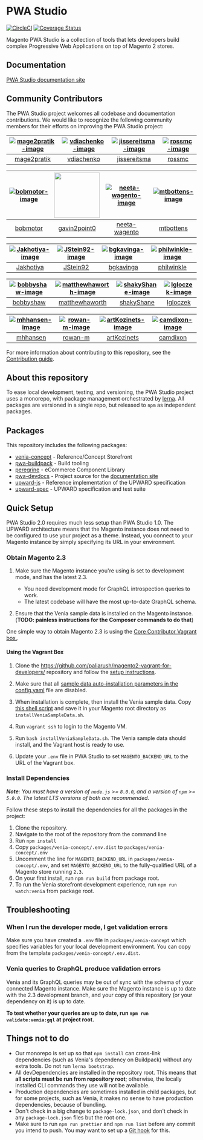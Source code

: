 # PWA Studio

[![CircleCI](https://circleci.com/gh/magento-research/pwa-studio.svg?style=svg)](https://circleci.com/gh/magento-research/pwa-studio) [![Coverage Status](https://coveralls.io/repos/github/magento-research/pwa-studio/badge.svg?branch=master)](https://coveralls.io/github/magento-research/pwa-studio?branch=master)

Magento PWA Studio is a collection of tools that lets developers build complex Progressive Web Applications on top of Magento 2 stores.

## Documentation

[PWA Studio documentation site][documentation site]

## Community Contributors

The PWA Studio project welcomes all codebase and documentation contributions.
We would like to recognize the following community members for their efforts on improving the PWA Studio project:

| [![mage2pratik-image]][mage2pratik] | [![vdiachenko-image]][vdiachenko] | [![jissereitsma-image]][jissereitsma] | [![rossmc-image]][rossmc] |
| :---:                               | :---:                             | :---:                                 | :---:                     |
| [mage2pratik][]                     | [vdiachenko][]                    | [jissereitsma][]                      | [rossmc][]                |

| [![bobmotor-image]][bobmotor] | [<img src="https://avatars1.githubusercontent.com/u/12770320?s=60&v=4" width="120px"/>][gavin2point0] | [![neeta-wagento-image]][neeta-wagento] | [![mtbottens-image]][mtbottens] |
| :---:                         | :---:                                 | :---:                                   | :---:                           |
| [bobmotor][]                  | [gavin2point0][]                      | [neeta-wagento][]                       | [mtbottens][]                   |

| [![Jakhotiya-image]][Jakhotiya] | [![JStein92-image]][JStein92] | [![bgkavinga-image]][bgkavinga] | [![philwinkle-image]][philwinkle] |
| :---:                           | :---:                         | :---:                           | :---:                             |
| [Jakhotiya][]                   | [JStein92][]                  | [bgkavinga][]                   | [philwinkle][]                    |

| [![bobbyshaw-image]][bobbyshaw] | [![matthewhaworth-image]][matthewhaworth] | [![shakyShane-image]][shakyShane] | [![Igloczek-image]][Igloczek] |
| :---:                           | :---:                                     | :---:                             | :---:                         |
| [bobbyshaw][]                   | [matthewhaworth][]                        | [shakyShane][]                    | [Igloczek][]                  |

| [![mhhansen-image]][mhhansen] | [![rowan-m-image]][rowan-m] | [![artKozinets-image]][artKozinets] | [![camdixon-image]][camdixon] |
| :---:                         | :---:                       | :---:                               | :---:                         |
| [mhhansen][]                  | [rowan-m][]                 | [artKozinets][]                     | [camdixon][]                  |

For more information about contributing to this repository, see the [Contribution guide][].

## About this repository

To ease local development, testing, and versioning, the PWA Studio project uses a monorepo, with package management orchestrated by [lerna](https://github.com/lerna/lerna#about).
All packages are versioned in a single repo, but released to `npm` as independent packages.

## Packages

This repository includes the following packages:

* [venia-concept](packages/venia-concept) - Reference/Concept Storefront
* [pwa-buildpack](packages/pwa-buildpack/README.md) - Build tooling
* [peregrine](packages/peregrine/README.md) - eCommerce Component Library
* [pwa-devdocs](packages/pwa-devdocs) - Project source for the [documentation site]
* [upward-js](packages/upward-js) - Reference implementation of the UPWARD specification
* [upward-spec](packages/upward-spec) - UPWARD specification and test suite

## Quick Setup

PWA Studio 2.0 requires much less setup than PWA Studio 1.0. The UPWARD architecture means that the Magento instance does not need to be configured to use your project as a theme. Instead, you connect to your Magento instance by simply specifying its URL in your environment.

### Obtain Magento 2.3

1. Make sure the Magento instance you're using is set to development mode, and has the latest 2.3.

   * You need development mode for GraphQL introspection queries to work.
   * The latest codebase will have the most up-to-date GraphQL schema.

2. Ensure that the Venia sample data is installed on the Magento instance. (**TODO: painless instructions for the Composer commands to do that**)

One simple way to obtain Magento 2.3 is using the [Core Contributor Vagrant box.](https://github.com/paliarush/magento2-vagrant-for-developers/).

#### Using the Vagrant Box

1. Clone the https://github.com/paliarush/magento2-vagrant-for-developers/ repository and follow the [setup instructions](https://github.com/paliarush/magento2-vagrant-for-developers/#installation-steps).

2. Make sure that all [sample data auto-installation parameters in the config.yaml](https://github.com/paliarush/magento2-vagrant-for-developers/blob/2.0/etc/config.yaml.dist#L49-L51) file are disabled.

3. When installation is complete, then install the Venia sample data. Copy [this shell script](https://gist.github.com/mhhansen/19775bcf93614f5f9db34b90273fa2b8) and save it in your Magento root directory as `installVeniaSampleData.sh`.

4. Run `vagrant ssh` to login to the Magento VM.

5. Run `bash installVeniaSampleData.sh`. The Venia sample data should install, and the Vagrant host is ready to use.

6. Update your `.env` file in PWA Studio to set `MAGENTO_BACKEND_URL` to the URL of the Vagrant box.

### Install Dependencies

_**Note**: You must have a version of `node.js` >= `8.0.0`, and a version of `npm` >= `5.0.0`. The latest LTS versions of both are recommended._

Follow these steps to install the dependencies for all the packages in the project:

1. Clone the repository.
2. Navigate to the root of the repository from the command line
3. Run `npm install`
4. Copy `packages/venia-concept/.env.dist` to `packages/venia-concept/.env`
5. Uncomment the line for `MAGENTO_BACKEND_URL` in `packages/venia-concept/.env`, and set `MAGENTO_BACKEND_URL` to the fully-qualified URL of a Magento store running `2.3`.
6. On your first install, run `npm run build` from package root.
7. To run the Venia storefront development experience, run `npm run watch:venia` from package root.

## Troubleshooting

### When I run the developer mode, I get validation errors

Make sure you have created a `.env` file in `packages/venia-concept` which specifies variables for your local development environment. You can copy from the template `packages/venia-concept/.env.dist`.

### Venia queries to GraphQL produce validation errors

Venia and its GraphQL queries may be out of sync with the schema of your connected Magento instance. Make sure the Magento instance is up to date with the 2.3 development branch, and your copy of this repository (or your dependency on it) is up to date.

**To test whether your queries are up to date, run `npm run validate:venia:gql` at project root.**

## Things not to do

* Our monorepo is set up so that `npm install` can cross-link dependencies (such as Venia's dependency on Buildpack) without any extra tools. Do not run `lerna bootstrap`.
* All devDependencies are installed in the repository root. This means that **all scripts must be run from repository root**; otherwise, the locally installed CLI commands they use will not be available.
* Production dependencies are sometimes installed in child packages, but for some projects, such as Venia, it makes no sense to have production dependencies, because of bundling.
* Don't check in a big change to `package-lock.json`, and don't check in any `package-lock.json` files but the root one.
* Make sure to run `npm run prettier` and `npm run lint` before any commit you intend to push. You may want to set up a [Git hook] for this.

[documentation site]: https://magento-research.github.io/pwa-studio/
[CircleCI]: https://circleci.com/gh/magento-research/pwa-studio.svg?style=svg
[Coverage Status]: https://coveralls.io/repos/github/magento-research/pwa-studio/badge.svg?branch=master
[Greenkeeper badge]: https://badges.greenkeeper.io/magento-research/pwa-studio.svg
[Contribution guide]: .github/CONTRIBUTING.md
[Git hook]: <https://git-scm.com/book/en/v2/Customizing-Git-Git-Hooks>

[mage2pratik]: https://github.com/mage2pratik
[mage2pratik-image]: https://avatars0.githubusercontent.com/u/33807558?s=120&v=4
[vdiachenko]: https://github.com/vdiachenko
[vdiachenko-image]: https://avatars0.githubusercontent.com/u/7806034?s=120&v=4
[jissereitsma]: https://github.com/jissereitsma 
[jissereitsma-image]: https://avatars0.githubusercontent.com/u/7670482?s=120&v=4
[rossmc]: https://github.com/rossmc
[rossmc-image]: https://avatars3.githubusercontent.com/u/2452991?s=120&v=4

[bobmotor]: https://github.com/bobmotor
[bobmotor-image]: https://avatars3.githubusercontent.com/u/9715167?s=120&v=4
[gavin2point0]: https://github.com/gavin2point0
[gavin2point0-image]: https://avatars1.githubusercontent.com/u/12770320?s=60&v=4
[neeta-wagento]: https://github.com/neeta-wagento
[neeta-wagento-image]: https://avatars3.githubusercontent.com/u/33098216?s=120&v=4
[mtbottens]: https://github.com/mtbottens
[mtbottens-image]: https://avatars0.githubusercontent.com/u/3620915?s=120&v=4

[Jakhotiya]: https://github.com/Jakhotiya
[Jakhotiya-image]: https://avatars1.githubusercontent.com/u/9327315?s=120&v=4
[JStein92]: https://github.com/JStein92
[JStein92-image]: https://avatars0.githubusercontent.com/u/27716099?s=120&v=4 
[bgkavinga]: https://github.com/bgkavinga
[bgkavinga-image]: https://avatars2.githubusercontent.com/u/3830093?s=120&v=4
[philwinkle]: https://github.com/philwinkle
[philwinkle-image]: https://avatars3.githubusercontent.com/u/589550?s=120&v=4

[bobbyshaw]: https://github.com/bobbyshaw
[bobbyshaw-image]: https://avatars3.githubusercontent.com/u/553566?s=120&v=4
[matthewhaworth]: https://github.com/matthewhaworth
[matthewhaworth-image]: https://avatars2.githubusercontent.com/u/920191?s=120&v=4
[shakyShane]: https://github.com/shakyShane
[shakyShane-image]: https://avatars2.githubusercontent.com/u/1643522?s=120&v=4
[Igloczek]: https://github.com/Igloczek
[Igloczek-image]: https://avatars0.githubusercontent.com/u/5119280?s=120&v=4

[mhhansen]: https://github.com/mhhansen
[mhhansen-image]: https://avatars1.githubusercontent.com/u/1625755?s=120&v=4
[rowan-m]: https://github.com/rowan-m
[rowan-m-image]: https://avatars3.githubusercontent.com/u/108052?s=120&v=4
[artKozinets]: https://github.com/artKozinets
[artKozinets-image]: https://avatars0.githubusercontent.com/u/22525219?s=120&v=4
[camdixon]: https://github.com/camdixon
[camdixon-image]: https://avatars2.githubusercontent.com/u/4430359?s=120&v=4
